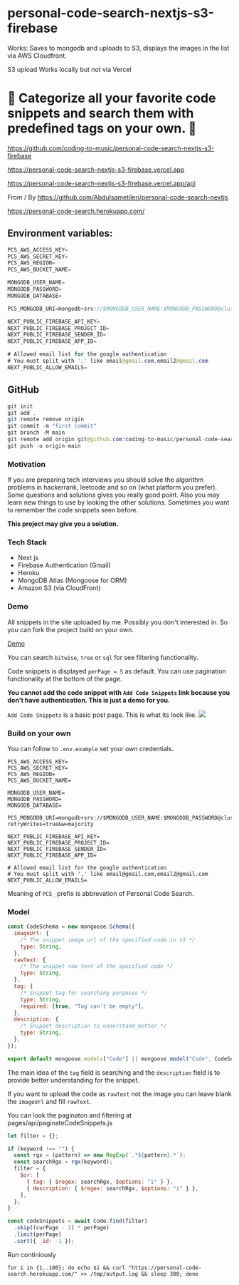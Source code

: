 # personal-code-search-nextjs-s3-firebase

Works: Saves to mongodb and uploads to S3, displays the images in the list via AWS Cloudfront. 

S3 upload Works locally but not via Vercel

# 🚀 Categorize all your favorite code snippets and search them with predefined tags on your own. 🚀

https://github.com/coding-to-music/personal-code-search-nextjs-s3-firebase

https://personal-code-search-nextjs-s3-firebase.vercel.app

https://personal-code-search-nextjs-s3-firebase.vercel.app/api

From / By https://github.com/Abdulsametileri/personal-code-search-nextjs

https://personal-code-search.herokuapp.com/

## Environment variables:

```java
PCS_AWS_ACCESS_KEY=
PCS_AWS_SECRET_KEY=
PCS_AWS_REGION=
PCS_AWS_BUCKET_NAME=

MONGODB_USER_NAME=
MONGODB_PASSWORD=
MONGODB_DATABASE=

PCS_MONGODB_URI=mongodb+srv://$MONGODB_USER_NAME:$MONGODB_PASSWORD@cluster0.jew2r.mongodb.net/$MONGODB_DATABASE?retryWrites=true&w=majority

NEXT_PUBLIC_FIREBASE_API_KEY=
NEXT_PUBLIC_FIREBASE_PROJECT_ID=
NEXT_PUBLIC_FIREBASE_SENDER_ID=
NEXT_PUBLIC_FIREBASE_APP_ID=

# Allowed email list for the google authentication
# You must split with ',' like email@gmail.com,email2@gmail.com
NEXT_PUBLIC_ALLOW_EMAILS=
```

## GitHub

```java
git init
git add .
git remote remove origin
git commit -m "first commit"
git branch -M main
git remote add origin git@github.com:coding-to-music/personal-code-search-nextjs-s3-firebase.git
git push -u origin main
```

### Motivation

If you are preparing tech interviews you should solve the algorithm problems in
hackerrank, leetcode and so on (what platform you prefer). Some questions and solutions
gives you really good point. Also you may learn new things to use by looking the other
solutions. Sometimes you want to remember the code snippets seen before.

**This project may give you a solution.**

### Tech Stack

- Next js
- Firebase Authentication (Gmail)
- Heroku
- MongoDB Atlas (Mongoose for ORM)
- Amazon S3 (via CloudFront)

### Demo

All snippets in the site uploaded by me. Possibly you don't interested in.
So you can fork the project build on your own.

[Demo](https://personal-code-search.herokuapp.com)

You can search `bitwise`, `tree` or `sql` for see filtering functionality.

Code snippets is displayed `perPage = 5` as default.
You can use pagination functionality at the bottom of the page.

**You cannot add the code snippet with `Add Code Snippets` link because
you don't have authentication. This is just a demo for you.**

`Add Code Snippets` is a basic post page. This is what its look like.
![](images/addCodeSnippet.png)

### Build on your own

You can follow to `.env.example` set your own credentials.

```
PCS_AWS_ACCESS_KEY=
PCS_AWS_SECRET_KEY=
PCS_AWS_REGION=
PCS_AWS_BUCKET_NAME=

MONGODB_USER_NAME=
MONGODB_PASSWORD=
MONGODB_DATABASE=

PCS_MONGODB_URI=mongodb+srv://$MONGODB_USER_NAME:$MONGODB_PASSWORD@cluster0.jew2r.mongodb.net/$MONGODB_DATABASE?retryWrites=true&w=majority

NEXT_PUBLIC_FIREBASE_API_KEY=
NEXT_PUBLIC_FIREBASE_PROJECT_ID=
NEXT_PUBLIC_FIREBASE_SENDER_ID=
NEXT_PUBLIC_FIREBASE_APP_ID=

# Allowed email list for the google authentication
# You must split with ',' like email@gmail.com,email2@gmail.com
NEXT_PUBLIC_ALLOW_EMAILS=
```

Meaning of `PCS_` prefix is abbrevation of Personal Code Search.

### Model

```javascript
const CodeSchema = new mongoose.Schema({
  imageUrl: {
    /* The snippet image url of the specified code in s3 */
    type: String,
  },
  rawText: {
    /* The snippet raw text of the specified code */
    type: String,
  },
  tag: {
    /* Snippet tag for searching purposes */
    type: String,
    required: [true, "Tag can't be empty"],
  },
  description: {
    /* Snippet description to understand better */
    type: String,
  },
});

export default mongoose.models["Code"] || mongoose.model("Code", CodeSchema);
```

The main idea of
the `tag` field is searching and
the `description` field is to provide better understanding
for the snippet.

If you want to upload the code as `rawText` not the image you can leave blank the
`imageUrl` and fill `rawText`.

You can look the paginaton and filtering at pages/api/paginateCodeSnippets.js

```javascript
let filter = {};

if (keyword !== "") {
  const rgx = (pattern) => new RegExp(`.*${pattern}.*`);
  const searchRgx = rgx(keyword);
  filter = {
    $or: [
      { tag: { $regex: searchRgx, $options: "i" } },
      { description: { $regex: searchRgx, $options: "i" } },
    ],
  };
}

const codeSnippets = await Code.find(filter)
  .skip((curPage - 1) * perPage)
  .limit(perPage)
  .sort({ _id: -1 });
```

Run continiously

```sleep
for i in {1..100}; do echo $i && curl "https://personal-code-search.herokuapp.com/" >> /tmp/output.log && sleep 300; done
```
